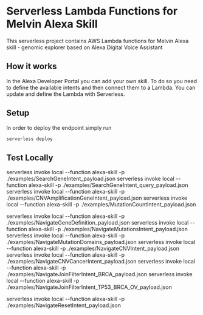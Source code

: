 # Serverless Lambda Functions for Melvin Alexa Skill

This serverless project contains AWS Lambda functions for Melvin Alexa skill - genomic explorer based on Alexa Digital Voice Assistant


## How it works

In the Alexa Developer Portal you can add your own skill. To do so you need to define the available intents and then connect them to a Lambda. You can update and define the Lambda with Serverless.

## Setup

In order to deploy the endpoint simply run

```bash
serverless deploy
```

## Test Locally

serverless invoke local --function alexa-skill -p ./examples/SearchGeneIntent_payload.json
serverless invoke local --function alexa-skill -p ./examples/SearchGeneIntent_query_payload.json
serverless invoke local --function alexa-skill -p ./examples/CNVAmplificationGeneIntent_payload.json
serverless invoke local --function alexa-skill -p ./examples/MutationCountIntent_payload.json

serverless invoke local --function alexa-skill -p ./examples/NavigateGeneDefinition_payload.json
serverless invoke local --function alexa-skill -p ./examples/NavigateMutationsIntent_payload.json
serverless invoke local --function alexa-skill -p ./examples/NavigateMutationDomains_payload.json
serverless invoke local --function alexa-skill -p ./examples/NavigateCNVIntent_payload.json
serverless invoke local --function alexa-skill -p ./examples/NavigateCNVCancerIntent_payload.json
serverless invoke local --function alexa-skill -p ./examples/NavigateJoinFilterIntent_BRCA_payload.json
serverless invoke local --function alexa-skill -p ./examples/NavigateJoinFilterIntent_TP53_BRCA_OV_payload.json

serverless invoke local --function alexa-skill -p ./examples/NavigateResetIntent_payload.json